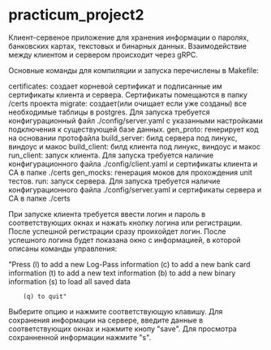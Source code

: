 # practicum_project2

Клиент-сервеное приложение для хранения информации  о паролях, банковских картах, текстовых и бинарных данных. 
Взаимодействие между клиентом и сервером происходит через gRPC.

Основные команды для компиляции и запуска перечислены в Makefile: 

certificates: создает корневой сертификат и подписанные им сертификаты клиента и сервера. Сертификаты помещаются в папку /certs проекта
migrate: создает(или очищает если уже созданы) все необходимые таблицы в postgres. Для запуска требуется конфигурационный файл ./config/server.yaml с указанными настройками подключения к существующей базе данных.
gen_proto: генерирует код на основании протофайла
build_server:  билд сервера под линукс, виндоус и макос
build_client: билд клиента под линукс, виндоус и макос
run_client: запуск клиента. Для запуска требуется наличие конфигурационного файла ./config/client.yaml и сертификаты клиента и СА в папке ./certs
gen_mocks: генерация моков для прохождения unit тестов.
run: запуск сервера. Для запуска требуется наличие конфигурационного файла ./config/server.yaml и сертификаты сервера и СА в папке ./certs

При запуске клиента требуется ввести логин и пароль в соответствующих окнах и нажать кнопку логина или регистрации. 
После успешной регистрации сразу проихойдет логин. После успешного логина будет показана окно с информацией, в которой описаны команды управления:

"Press
				(l) to add a new Log-Pass information 
				(c) to add a new bank card information 
				(t) to add a new text information 
				(b) to add a new binary information 
				(s) to load all saved data 
		
		(q) to quit"

Выберите опцию и нажмите соответствующую клавишу. Для сохранения информации на сервере, введите данные в соответствующих окнах и нажмите кнопу "save".
Для просмотра сохранненной информации нажмите "s". 
